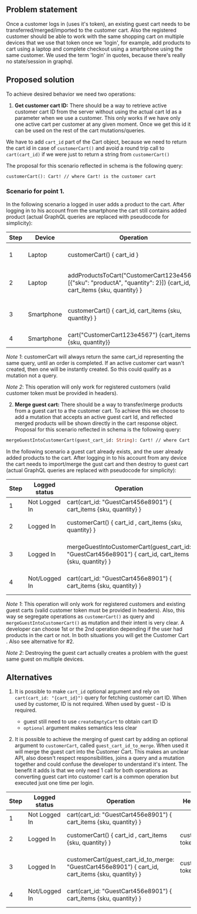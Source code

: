  ## Problem statement   

Once a customer logs in (uses it's token), an existing guest cart needs to be transferred/merged/imported to the customer cart.
Also the registered customer should be able to work with the same shopping cart on multiple devices that we use that token once we 'login', for example, add products to cart using a laptop and complete checkout using a smartphone using the same customer.
We used the term 'login' in quotes, because there's really no state/session in graphql.

 ## Proposed solution

To achieve desired behavior we need two operations: 

 1. **Get customer cart ID:** There should be a way to retrieve active customer cart ID from the server without using the actual cart Id as a parameter when we use a customer. This only works if we have only one active cart per customer at any given moment.
 Once we get this id it can be used on the rest of the cart mutations/queries. 
 
 We have to add `cart_id` part of the Cart object, because we need to return the cart id in case of `customerCart()` and avoid a round trip call to `cart(cart_id)` if we were just to return a string from `customerCart()`
 
 
 The proposal for this scenario reflected in schema is the following query:
```graphql
customerCart(): Cart! // where Cart! is the customer cart
```

### Scenario for point 1.
 
 In the following scenario a logged in user adds a product to the cart. After logging in to his account from the smartphone the cart still contains added product (actual GraphQL queries are replaced with pseudocode for simplicity): 
 
| Step | Device     | Operation                                                                        | Headers        | Response                                          |
|------|------------|----------------------------------------------------------------------------------|----------------|---------------------------------------------------|
| 1    | Laptop     | customerCart() { cart_id }                                                         | customer-token | { cart_id: "CustomerCart123e4567" }               |
| 2    | Laptop     | addProductsToCart("CustomerCart123e4567", [{"sku": "productA", "quantity": 2}]) {cart_id, cart_items {sku, quantity} }    | customer-token | { cart_id: "CustomerCart123e4567", cart_items: [{"sku": "productA", "quantity": 2]}|
| 3    | Smartphone | customerCart() { cart_id, cart_items {sku, quantity} }                                                         | customer-token | { cart_id: "CustomerCart123e4567", cart_items: [{"sku": "productA", "quantity": 2] }|
| 4    | Smartphone | cart("CustomerCart123e4567") {cart_items {sku, quantity}}                        | customer-token | {cart_items: [{"sku": "productA", "quantity": 2]} |

*Note 1*: customerCart will always return the same cart_id representing the same query, until an order is completed. If an active customer cart wasn't created, then one will be instantly created. So this could qualify as a mutation not a query.

*Note 2*: This operation will only work for registered customers (valid customer token must be provided in headers).


 2. **Merge guest cart:** There should be a way to transfer/merge products from a guest cart to a the customer cart. To achieve this we choose to add a mutation that accepts an active guest cart Id, and reflected merged products will be shown directly in the cart response object.
 Proposal for this scenario reflected in schema is the following query:
```graphql
mergeGuestIntoCustomerCart(guest_cart_id: String): Cart! // where Cart! is the customer cart
```

In the following scenario a guest cart already exists, and the user already added products to the cart. After logging in to his account from any device the cart needs to import/merge the gust cart and then destroy to guest cart (actual GraphQL queries are replaced with pseudocode for simplicity): 


| Step | Logged status| Operation                                                                        | Headers        | Response                                          |
|------|--------------|----------------------------------------------------------------------------------|----------------|---------------------------------------------------|
| 1    | Not Logged In| cart(cart_id: "GuestCart456e8901") { cart_items {sku, quantity} }                                                         |  | { cart_items: [{"sku": "productA", "quantity": 2] }    |
| 2    | Logged In    | customerCart() { cart_id , cart_items {sku, quantity} }                                                         | customer-token | { cart_id: "CustomerCart123e4567", cart_items:[] }               |
| 3    | Logged In    | mergeGuestIntoCustomerCart(guest_cart_id: "GuestCart456e8901") { cart_id, cart_items {sku, quantity} }                                                         | customer-token | { cart_id: "CustomerCart123e4567", cart_items: [{"sku": "productA", "quantity": 2] }|
| 4    | Not/Logged In| cart(cart_id: "GuestCart456e8901") { cart_items {sku, quantity} }                         |  | {"errors": [{"message": "Could not find a cart with ID"}]} |

*Note 1*: This operation will only work for registered customers and existing guest carts (valid customer token must be provided in headers). Also, this way se segregate operations as `customerCart()` as query and `mergeGuestIntoCustomerCart()` as mutation and their intent is very clear. A developer can choose 1st or the 2nd operation depending if the user had products in the cart or not. In both situations you will get the Customer Cart . Also see alternative for #2.

*Note 2*: Destroying the guest cart actually creates a problem with the guest same guest on multiple devices.

 ## Alternatives
 
 1. It is possible to make `cart_id` optional argument and rely on `cart(cart_id: "{cart_id}")` query for fetching customer cart ID. When used by customer, ID is not required. When used by guest - ID is required.
    - guest still need to use `createEmptyCart` to obtain cart ID
    - `optional` argument makes semantics less clear
    
 2. It is possible to achieve the merging of guest cart by adding an optional argument to `customerCart`, called `guest_cart_id_to_merge`. When used it will merge the guest cart into the Customer Cart. This makes an unclear API, also doesn't respect responsibilities, joins a query and a mutation together and could confuse the developer to understand it's intent. The benefit it adds is that we only need 1 call for both operations as converting guest cart into customer cart is a common operation but executed just one time per login.
 
 | Step | Logged status| Operation                                                                        | Headers        | Response                                          |
 |------|--------------|----------------------------------------------------------------------------------|----------------|---------------------------------------------------|
 | 1    | Not Logged In| cart(cart_id: "GuestCart456e8901") { cart_items {sku, quantity} }                                                         |  | { cart_items: [{"sku": "productA", "quantity": 2] }    |
 | 2    | Logged In    | customerCart() { cart_id , cart_items {sku, quantity} }                                                         | customer-token | { cart_id: "CustomerCart123e4567", cart_items:[] }               |
 | 3    | Logged In    | customerCart(guest_cart_id_to_merge: "GuestCart456e8901") { cart_id, cart_items {sku, quantity} }                     | customer-token | { cart_id: "CustomerCart123e4567", cart_items: [{"sku": "productA", "quantity": 2] }|
 | 4    | Not/Logged In| cart(cart_id: "GuestCart456e8901") { cart_items {sku, quantity} }                         |  | {"errors": [{"message": "Could not find a cart with ID"}]} |

